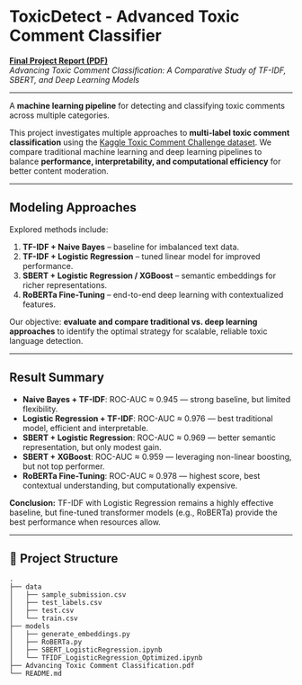 # ToxicDetect - Advanced Toxic Comment Classifier

**[Final Project Report (PDF)](./Advancing_Toxic_Comment_Classification.pdf)**  
*Advancing Toxic Comment Classification: A Comparative Study of TF-IDF, SBERT, and Deep Learning Models*  

---

A **machine learning pipeline** for detecting and classifying toxic comments across multiple categories.

This project investigates multiple approaches to **multi-label toxic comment classification** using the [Kaggle Toxic Comment Challenge dataset](https://www.kaggle.com/c/jigsaw-toxic-comment-classification-challenge). We compare traditional machine learning and deep learning pipelines to balance **performance, interpretability, and computational efficiency** for better content moderation.  

---

## Modeling Approaches  

Explored methods include:  
1. **TF-IDF + Naive Bayes** – baseline for imbalanced text data.  
2. **TF-IDF + Logistic Regression** – tuned linear model for improved performance.  
3. **SBERT + Logistic Regression / XGBoost** – semantic embeddings for richer representations.  
4. **RoBERTa Fine-Tuning** – end-to-end deep learning with contextualized features.  

Our objective: **evaluate and compare traditional vs. deep learning approaches** to identify the optimal strategy for scalable, reliable toxic language detection.  

---

## Result Summary  
- **Naive Bayes + TF-IDF**: ROC-AUC ≈ 0.945 — strong baseline, but limited flexibility.  
- **Logistic Regression + TF-IDF**: ROC-AUC ≈ 0.976 — best traditional model, efficient and interpretable.  
- **SBERT + Logistic Regression**: ROC-AUC ≈ 0.969 — better semantic representation, but only modest gain.  
- **SBERT + XGBoost**: ROC-AUC ≈ 0.959 — leveraging non-linear boosting, but not top performer.  
- **RoBERTa Fine-Tuning**: ROC-AUC ≈ 0.978 — highest score, best contextual understanding, but computationally expensive.  

**Conclusion:** TF-IDF with Logistic Regression remains a highly effective baseline, but fine-tuned transformer models (e.g., RoBERTa) provide the best performance when resources allow.  

---

## 📂 Project Structure  
```
.
├── data
│   ├── sample_submission.csv
│   ├── test_labels.csv
│   ├── test.csv
│   └── train.csv
├── models
│   ├── generate_embeddings.py
│   ├── RoBERTa.py
│   ├── SBERT_LogisticRegression.ipynb
│   └── TFIDF_LogisticRegression_Optimized.ipynb
├── Advancing Toxic Comment Classification.pdf
└── README.md
```

